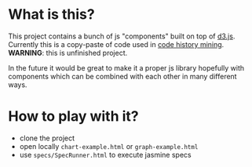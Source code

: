 What is this?
=============

This project contains a bunch of js "components" built on top of [d3.js](https://github.com/mbostock/d3).
Currently this is a copy-paste of code used in [code history mining](https://github.com/dkandalov/code-history-mining). **WARNING**: this is unfinished project.

In the future it would be great to make it a proper js library
hopefully with components which can be combined with each other in many different ways.


How to play with it?
====================
 - clone the project
 - open locally ```chart-example.html``` or ```graph-example.html```
 - use ```specs/SpecRunner.html``` to execute jasmine specs
